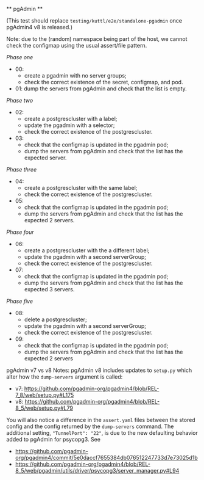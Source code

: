 ** pgAdmin **

(This test should replace `testing/kuttl/e2e/standalone-pgadmin` once pgAdmin4 v8 is released.)

Note: due to the (random) namespace being part of the host, we cannot check the configmap using the usual assert/file pattern.

*Phase one*

* 00:
  * create a pgadmin with no server groups;
  * check the correct existence of the secret, configmap, and pod.
* 01: dump the servers from pgAdmin and check that the list is empty.

*Phase two*

* 02:
  * create a postgrescluster with a label;
  * update the pgadmin with a selector;
  * check the correct existence of the postgrescluster.
* 03: 
  * check that the configmap is updated in the pgadmin pod;
  * dump the servers from pgAdmin and check that the list has the expected server.

*Phase three*

* 04:
  * create a postgrescluster with the same label;
  * check the correct existence of the postgrescluster.
* 05:
  * check that the configmap is updated in the pgadmin pod;
  * dump the servers from pgAdmin and check that the list has the expected 2 servers.

*Phase four*

* 06:
  * create a postgrescluster with the a different label;
  * update the pgadmin with a second serverGroup;
  * check the correct existence of the postgrescluster.
* 07:
  * check that the configmap is updated in the pgadmin pod;
  * dump the servers from pgAdmin and check that the list has the expected 3 servers.

*Phase five*

* 08:
  * delete a postgrescluster;
  * update the pgadmin with a second serverGroup;
  * check the correct existence of the postgrescluster.
* 09:
  * check that the configmap is updated in the pgadmin pod;
  * dump the servers from pgAdmin and check that the list has the expected 2 servers

pgAdmin v7 vs v8 Notes: 
pgAdmin v8 includes updates to `setup.py` which alter how the `dump-servers` argument
is called:
- v7: https://github.com/pgadmin-org/pgadmin4/blob/REL-7_8/web/setup.py#L175
- v8: https://github.com/pgadmin-org/pgadmin4/blob/REL-8_5/web/setup.py#L79

You will also notice a difference in the `assert.yaml` files between the stored
config and the config returned by the `dump-servers` command. The additional setting,
`"TunnelPort": "22"`, is due to the new defaulting behavior added to pgAdmin for psycopg3.
See
- https://github.com/pgadmin-org/pgadmin4/commit/5e0daccf7655384db076512247733d7e73025d1b
- https://github.com/pgadmin-org/pgadmin4/blob/REL-8_5/web/pgadmin/utils/driver/psycopg3/server_manager.py#L94
